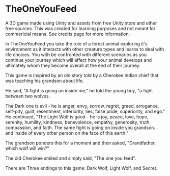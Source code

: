 # TheOneYouFeed
A 3D game made using Unity and assets from free Unity store and other free sources. This was created for learning purposes and not meant for commericial means. See credits page for more information.

In TheOneYouFeed you take the role of a forest animal exploring it's environment as it interacts with other creature types and learns to deal with life choices. 
You with be confronted with different scenarios as you continue your journey which will affect how your animal develops and ultimately whom they become overall at the end of their journey. 

This game is inspired by an old story told by a Cherokee Indian chief that was teaching his grandson about life.

He said, "A fight is going on inside me," he told the young boy, "a fight between two wolves.

The Dark one is evil - he is anger, envy, sorrow, regret, greed, arrogance, self-pity, guilt, resentment, inferiority, lies, false pride, superiority, and ego." He continued, 
"The Light Wolf is good - he is joy, peace, love, hope, serenity, humility, kindness, benevolence, empathy, generosity, truth, compassion, and faith. 
The same fight is going on inside you grandson… and inside of every other person on the face of this earth.”

The grandson ponders this for a moment and then asked, "Grandfather, which wolf will win?"

The old Cherokee smiled and simply said, "The one you feed".

There are Three endings to this game: Dark Wolf, Light Wolf, and Secret.
